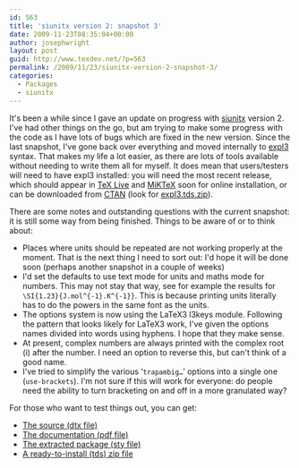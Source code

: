 ```yaml
---
id: 563
title: 'siunitx version 2: snapshot 3'
date: 2009-11-23T08:35:04+00:00
author: josephwright
layout: post
guid: http://www.texdev.net/?p=563
permalink: /2009/11/23/siunitx-version-2-snapshot-3/
categories:
  - Packages
  - siunitx
---
```

It's been a while since I gave an update on progress with <a title="A comprehensive (SI) units package" href="http://tug.ctan.org/cgi-bin/ctanPackageInformation.py?id=siunitx">siunitx</a> version 2. I've had other things on the go, but am trying to make some progress with the code as I have lots of bugs which are fixed in the new version. Since the last snapshot, I've gone back over everything and moved internally to <a title="An Experimental LaTeX3 Programming Convention" href="http://tug.ctan.org/cgi-bin/ctanPackageInformation.py?id=expl3">expl3</a> syntax. That makes my life a lot easier, as there are lots of tools available without needing to write them all for myself. It does mean that users/testers will need to have expl3 installed: you will need the most recent release, which should appear in <a title="TeX Live" href="http://www.tug.org/texlive/">TeX Live</a> and <a title="MiKTeX Homepage" href="http://www.miktex.org/">MiKTeX</a> soon for online installation, or can be downloaded from <a title="The Comprehensive TeX Archive Network" href="http://www.ctan.org/">CTAN</a> (look for <a href="http://www.ctan.org/cgi-bin/filenameSearch.py?filename=expl3.tds.zip&amp;Search=Search">expl3.tds.zip</a>).

There are some notes and outstanding questions with the current snapshot: it is still some way from being finished. Things to be aware of or to think about:
<ul>
	<li>Places where units should be repeated are not working properly at the moment. That is the next thing I need to sort out: I'd hope it will be done soon (perhaps another snapshot in a couple of weeks)</li>
	<li>I'd set the defaults to use text mode for units and maths mode for numbers. This may not stay that way, see for example the results for <code>\SI{1.23}{J.mol^{-1}.K^{-1}}</code>. This is because printing units literally has to do the powers in the same font as the units.</li>
	<li>The options system is now using the LaTeX3 l3keys module. Following the pattern that looks likely for LaTeX3 work, I've given the options names divided into words using hyphens. I hope that they make sense.</li>
	<li>At present, complex numbers are always printed with the complex root (i) after the number. I need an option to reverse this, but can't think of a good name.</li>
	<li>I've tried to simplify the various ‘<code>trapambig…</code>’ options into a single one (<code>use-brackets</code>). I'm not sure if this will work for everyone: do people need the ability to turn bracketing on and off in a more granulated way?</li>
</ul>
For those who want to test things out, you can get:
<ul>
	<li><a href="http://www.texdev.net/wp-content/uploads/2009/11/siunitx.dtx">The source (dtx file)</a></li>
	<li><a href="http://www.texdev.net/wp-content/uploads/2009/11/siunitx.pdf">The documentation (pdf file)</a></li>
	<li><a href="http://www.texdev.net/wp-content/uploads/2009/11/siunitx.sty">The extracted package (sty file)</a></li>
	<li><a href="http://www.texdev.net/wp-content/uploads/2009/11/siunitx.tds_.zip">A ready-to-install (tds) zip file</a></li>
</ul>
